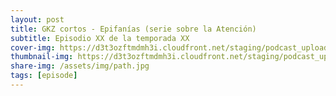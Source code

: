 ```yaml
---
layout: post
title: GKZ cortos - Epifanías (serie sobre la Atención)
subtitle: Episodio XX de la temporada XX
cover-img: https://d3t3ozftmdmh3i.cloudfront.net/staging/podcast_uploaded_episode/14743809/14743809-1691157422610-a679d81af9faf.jpg
thumbnail-img: https://d3t3ozftmdmh3i.cloudfront.net/staging/podcast_uploaded_episode/14743809/14743809-1691157422610-a679d81af9faf.jpg
share-img: /assets/img/path.jpg
tags: [episode]
---
```


